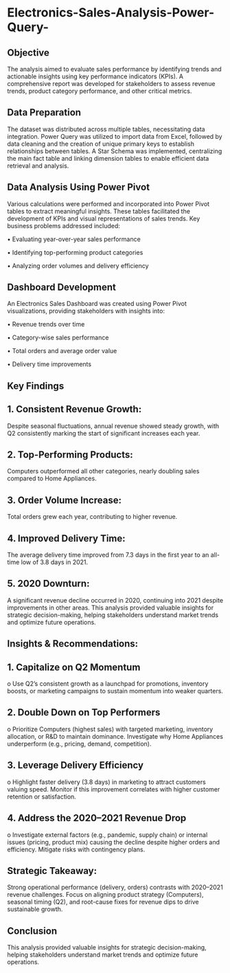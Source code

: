 # Electronics-Sales-Analysis-Power-Query-
## Objective
The analysis aimed to evaluate sales performance by identifying trends and actionable insights using key performance indicators (KPIs). A comprehensive report was developed for stakeholders to assess revenue trends, product category performance, and other critical metrics.
## Data Preparation
The dataset was distributed across multiple tables, necessitating data integration. Power Query was utilized to import data from Excel, followed by data cleaning and the creation of unique primary keys to establish relationships between tables. A Star Schema was implemented, centralizing the main fact table and linking dimension tables to enable efficient data retrieval and analysis.
## Data Analysis Using Power Pivot
Various calculations were performed and incorporated into Power Pivot tables to extract meaningful insights. These tables facilitated the development of KPIs and visual representations of sales trends. Key business problems addressed included:

•	Evaluating year-over-year sales performance

•	Identifying top-performing product categories

•	Analyzing order volumes and delivery efficiency

## Dashboard Development 
An Electronics Sales Dashboard was created using Power Pivot visualizations, providing stakeholders with insights into:

•	Revenue trends over time

•	Category-wise sales performance

•	Total orders and average order value

•	Delivery time improvements

## Key Findings
## 1.	Consistent Revenue Growth: 
Despite seasonal fluctuations, annual revenue showed steady growth, with Q2 consistently marking the start of significant increases each year.
## 2.	Top-Performing Products: 
Computers outperformed all other categories, nearly doubling sales compared to Home Appliances.
## 3.	Order Volume Increase:
Total orders grew each year, contributing to higher revenue.
## 4.	Improved Delivery Time:
The average delivery time improved from 7.3 days in the first year to an all-time low of 3.8 days in 2021.
## 5.	2020 Downturn:
A significant revenue decline occurred in 2020, continuing into 2021 despite improvements in other areas.
This analysis provided valuable insights for strategic decision-making, helping stakeholders understand market trends and optimize future operations.

## Insights & Recommendations:
## 1.	Capitalize on Q2 Momentum
o	Use Q2’s consistent growth as a launchpad for promotions, inventory boosts, or marketing campaigns to sustain momentum into weaker quarters.
## 2.	Double Down on Top Performers
o	Prioritize Computers (highest sales) with targeted marketing, inventory allocation, or R&D to maintain dominance. Investigate why Home Appliances underperform (e.g., pricing, demand, competition).
## 3.	Leverage Delivery Efficiency
o	Highlight faster delivery (3.8 days) in marketing to attract customers valuing speed. Monitor if this improvement correlates with higher customer retention or satisfaction.
## 4.	Address the 2020–2021 Revenue Drop
o	Investigate external factors (e.g., pandemic, supply chain) or internal issues (pricing, product mix) causing the decline despite higher orders and efficiency. Mitigate risks with contingency plans.
## Strategic Takeaway:
Strong operational performance (delivery, orders) contrasts with 2020–2021 revenue challenges. Focus on aligning product strategy (Computers), seasonal timing (Q2), and root-cause fixes for revenue dips to drive sustainable growth.
## Conclusion
This analysis provided valuable insights for strategic decision-making, helping stakeholders understand market trends and optimize future operations.




